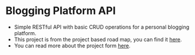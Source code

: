 # Blogging Platform API
- Simple RESTful API with basic CRUD operations for a personal blogging platform.
- This project is from the project based road map, you can find it [here](https://roadmap.sh/backend/projects).
- You can read more about the project form [here](https://roadmap.sh/projects/blogging-platform-api).

